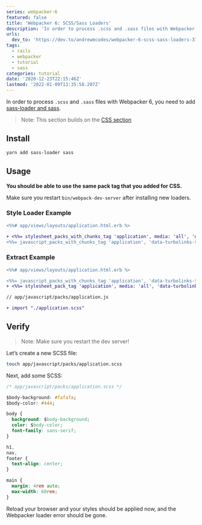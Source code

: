 ```yaml
---
series: webpacker-6
featured: false
title: 'Webpacker 6: SCSS/Sass Loaders'
description: 'In order to process .scss and .sass files with Webpacker 6, you need to add sass-loader and sass.   N...'
urls:
  dev_to: 'https://dev.to/andrewmcodes/webpacker-6-scss-sass-loaders-37p3'
tags:
  - rails
  - webpacker
  - tutorial
  - sass
categories: tutorial
date: '2020-12-23T22:15:46Z'
lastmod: '2022-01-09T13:35:58.207Z'
---
```


In order to process `.scss` and `.sass` files with Webpacker 6, you need to add [sass-loader and sass][1].

> Note: This section builds on the [CSS section](https://andrewm.codes/blog/webpacker-6-css-loaders/)

## Install

```bash
yarn add sass-loader sass
```

## Usage

**You should be able to use the same pack tag that you added for CSS.**

Make sure you restart `bin/webpack-dev-server` after installing new loaders.

### Style Loader Example

```diff
<%%# app/views/layouts/application.html.erb %>

+ <%%= stylesheet_packs_with_chunks_tag 'application', media: 'all', 'data-turbolinks-track': 'reload' %>
<%%= javascript_packs_with_chunks_tag 'application', 'data-turbolinks-track': 'reload' %>
```

### Extract Example

```diff
<%%# app/views/layouts/application.html.erb %>

<%%= javascript_packs_with_chunks_tag 'application', 'data-turbolinks-track': 'reload' %>
+ <%%= stylesheet_pack_tag 'application', media: 'all', 'data-turbolinks-track': 'reload' %>
```

```diff
// app/javascript/packs/application.js

+ import "./application.scss"
```

## Verify

> Note: Make sure you restart the dev server!

Let’s create a new SCSS file:

```bash
touch app/javascript/packs/application.scss
```

Next, add some SCSS:

```css
/* app/javascript/packs/application.scss */

$body-background: #fafafa;
$body-color: #444;

body {
  background: $body-background;
  color: $body-color;
  font-family: sans-serif;
}

h1,
nav,
footer {
  text-align: center;
}

main {
  margin: 4rem auto;
  max-width: 60rem;
}
```

Reload your browser and your styles should be applied now, and the Webpacker loader error should be gone.

[1]: https://webpack.js.org/loaders/sass-loader/
